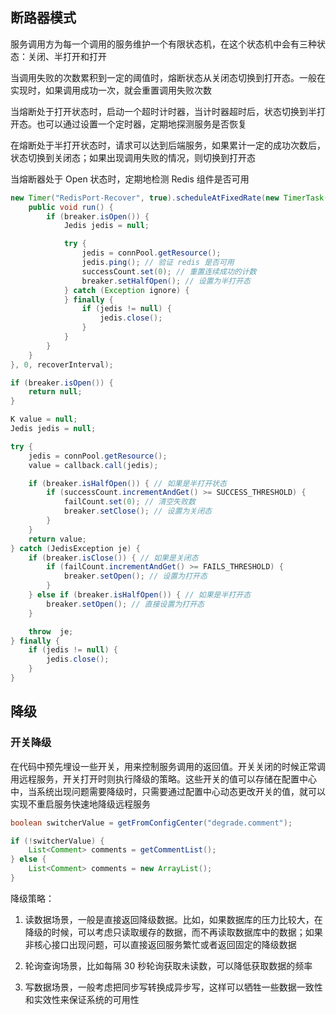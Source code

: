 ## 断路器模式
服务调用方为每一个调用的服务维护一个有限状态机，在这个状态机中会有三种状态：关闭、半打开和打开

当调用失败的次数累积到一定的阈值时，熔断状态从关闭态切换到打开态。一般在实现时，如果调用成功一次，就会重置调用失败次数

当熔断处于打开状态时，启动一个超时计时器，当计时器超时后，状态切换到半打开态。也可以通过设置一个定时器，定期地探测服务是否恢复

在熔断处于半打开状态时，请求可以达到后端服务，如果累计一定的成功次数后，状态切换到关闭态；如果出现调用失败的情况，则切换到打开态


当熔断器处于 Open 状态时，定期地检测 Redis 组件是否可用
```java
new Timer("RedisPort-Recover", true).scheduleAtFixedRate(new TimerTask() {
    public void run() {
        if (breaker.isOpen()) {
            Jedis jedis = null;

            try {
                jedis = connPool.getResource();
                jedis.ping(); // 验证 redis 是否可用
                successCount.set(0); // 重置连续成功的计数
                breaker.setHalfOpen(); // 设置为半打开态
            } catch (Exception ignore) {
            } finally {
                if (jedis != null) {
                    jedis.close();
                }
            }
        }
    }
}, 0, recoverInterval);
```

```java
if (breaker.isOpen()) {
    return null;
}
```

```java
K value = null;
Jedis jedis = null;

try {
    jedis = connPool.getResource();
    value = callback.call(jedis);

    if (breaker.isHalfOpen()) { // 如果是半打开状态
        if (successCount.incrementAndGet() >= SUCCESS_THRESHOLD) {
            failCount.set(0); // 清空失败数
            breaker.setClose(); // 设置为关闭态
        }
    }
    return value;
} catch (JedisException je) {
    if (breaker.isClose()) { // 如果是关闭态
        if (failCount.incrementAndGet() >= FAILS_THRESHOLD) {
            breaker.setOpen(); // 设置为打开态
        }
    } else if (breaker.isHalfOpen()) { // 如果是半打开态
        breaker.setOpen(); // 直接设置为打开态
    }

    throw  je;
} finally {
    if (jedis != null) {
        jedis.close();
    }
}
```


## 降级
### 开关降级
在代码中预先埋设一些开关，用来控制服务调用的返回值。开关关闭的时候正常调用远程服务，开关打开时则执行降级的策略。这些开关的值可以存储在配置中心中，当系统出现问题需要降级时，只需要通过配置中心动态更改开关的值，就可以实现不重启服务快速地降级远程服务

```java
boolean switcherValue = getFromConfigCenter("degrade.comment");

if (!switcherValue) {
    List<Comment> comments = getCommentList();
} else {
    List<Comment> comments = new ArrayList();
}
```

降级策略：
1. 读数据场景，一般是直接返回降级数据。比如，如果数据库的压力比较大，在降级的时候，可以考虑只读取缓存的数据，而不再读取数据库中的数据；如果非核心接口出现问题，可以直接返回服务繁忙或者返回固定的降级数据

2. 轮询查询场景，比如每隔 30 秒轮询获取未读数，可以降低获取数据的频率

3. 写数据场景，一般考虑把同步写转换成异步写，这样可以牺牲一些数据一致性和实效性来保证系统的可用性

